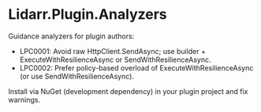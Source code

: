 # Lidarr.Plugin.Analyzers

Guidance analyzers for plugin authors:
- LPC0001: Avoid raw HttpClient.SendAsync; use builder + ExecuteWithResilienceAsync or SendWithResilienceAsync.
- LPC0002: Prefer policy-based overload of ExecuteWithResilienceAsync (or use SendWithResilienceAsync).

Install via NuGet (development dependency) in your plugin project and fix warnings.
